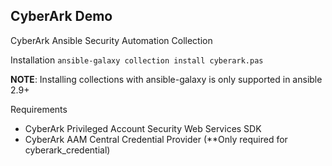 ## CyberArk Demo
CyberArk Ansible Security Automation Collection

Installation `ansible-galaxy collection install cyberark.pas`

**NOTE**: Installing collections with ansible-galaxy is only supported in ansible 2.9+

Requirements
* CyberArk Privileged Account Security Web Services SDK
* CyberArk AAM Central Credential Provider (**Only required for cyberark_credential)
